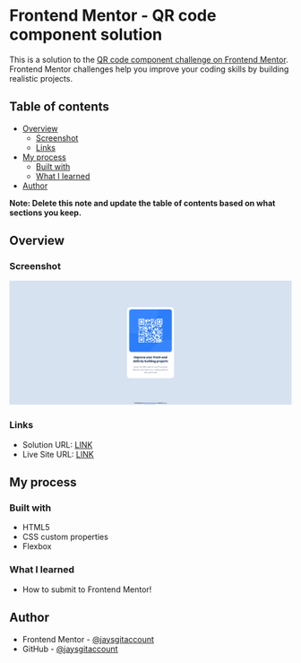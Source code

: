 # Frontend Mentor - QR code component solution

This is a solution to the [QR code component challenge on Frontend Mentor](https://www.frontendmentor.io/challenges/qr-code-component-iux_sIO_H). Frontend Mentor challenges help you improve your coding skills by building realistic projects. 

## Table of contents

- [Overview](#overview)
  - [Screenshot](#screenshot)
  - [Links](#links)
- [My process](#my-process)
  - [Built with](#built-with)
  - [What I learned](#what-i-learned)
- [Author](#author)

**Note: Delete this note and update the table of contents based on what sections you keep.**

## Overview

### Screenshot

![](./screenshot.png)

### Links

- Solution URL: [LINK](https://github.com/jaysgitaccount/frontendmentor-challenges/tree/main/qr-code-component-main)
- Live Site URL: [LINK](https://jaysgitaccount.github.io/frontendmentor-challenges/qr-code-component-main/index.html)

## My process

### Built with

- HTML5
- CSS custom properties
- Flexbox

### What I learned

- How to submit to Frontend Mentor!

## Author

- Frontend Mentor - [@jaysgitaccount](https://www.frontendmentor.io/profile/jaysgitaccount)
- GitHub - [@jaysgitaccount](https://github.com/jaysgitaccount)